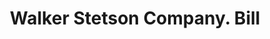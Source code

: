 ---
doi: 10.7916/D8XW5WSB
date_other: '1890'
date_other_textual: 1890-1899
form: printed ephemera
genre:
- Invoices
name:
- Walker Stetson Company
object_in_context_url: https://biggert.cul.columbia.edu/items/view/ave_biggert_00471
subject_hierarchical_geographic:
- Boston, Massachusetts, United States
subject_name:
- Walker Stetson Company
title: Walker Stetson Company. Bill
sort_title: Walker Stetson Company. Bill
call_number: ave_biggert_00471
coordinates:
- 42.35805555555556,-71.06361111111111
pid: ave_biggert_00471
identifiers: ave_biggert_00471
canvas_id: ldpd:395744
permalink: "/items/ave_biggert_00471/"
layout: iiif-image-page
---